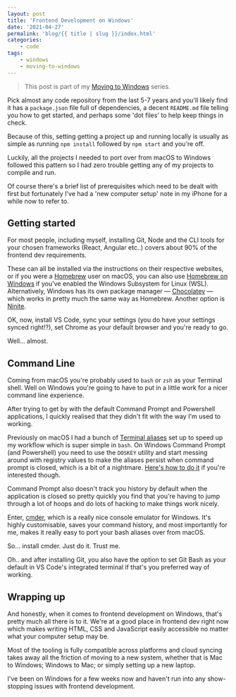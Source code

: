 ```yaml
---
layout: post
title: 'Frontend Development on Windows'
date: '2021-04-27'
permalink: 'blog/{{ title | slug }}/index.html'
categories:
    - code
tags:
    - windows
    - moving-to-windows
---
```


> This post is part of my [Moving to Windows](/tags/moving-to-windows/) series.


Pick almost any code repository from the last 5-7 years and you'll likely find it has a `package.json` file full of dependencies, a decent `README.md` file telling you how to get started, and perhaps some 'dot files' to help keep things in check. 

Because of this, setting getting a project up and running locally is usually as simple as running `npm install` followed by `npm start` and you're off.

Luckily, all the projects I needed to port over from macOS to Windows followed this pattern so I had zero trouble getting any of my projects to compile and run.

Of course there's a brief list of prerequisites which need to be dealt with first but fortunately I've had a 'new computer setup' note in my iPhone for a while now to refer to.

## Getting started

For most people, including myself, installing Git, Node and the CLI tools for your chosen frameworks (React, Angular etc..) covers about 90% of the frontend dev requirements. 

These can all be installed via the instructions on their respective websites, or if you were a [Homebrew](https://brew.sh/) user on macOS, you can also use [Homebrew on Windows](https://docs.brew.sh/Homebrew-on-Linux) if you've enabled the Windows Subsystem for Linux (WSL). Alternatively, Windows has its own package manager — [Chocolatey](https://chocolatey.org/) — which works in pretty much the same way as Homebrew. Another option is [Ninite](https://ninite.com/).

OK, now, install VS Code, sync your settings (you do have your settings synced right!?), set Chrome as your default browser and you're ready to go.

Well... almost.

## Command Line

Coming from macOS you're probably used to `bash` or `zsh` as your Terminal shell. Well on Windows you're going to have to put in a little work for a nicer command line experience.

After trying to get by with the default Command Prompt and Powershell applications, I quickly realised that they didn't fit with the way I'm used to working. 

Previously on macOS I had a bunch of [Terminal aliases](/speed-up-your-terminal-workflow-with-aliases-on-macos/) set up to speed up my workflow which is super simple in `bash`. On Windows Command Prompt (and Powershell) you need to use the `DOSKEY` utility and start messing around with registry values to make the aliases persist when command prompt is closed, which is a bit of a nightmare. [Here's how to do it](https://stackoverflow.com/a/21040825) if you're interested though.

Command Prompt also doesn't track you history by default when the application is closed so pretty quickly you find that you're having to jump through a lot of hoops and do lots of hacking to make things work nicely.

Enter, [cmder](https://cmder.net/), which is a really nice console emulator for Windows. It's highly customisable, saves your command history, and most importantly for me, makes it really easy to port your bash aliases over from macOS.

So... install cmder. Just do it. Trust me.

Oh.. and after installing Git, you also have the option to set Git Bash as your default in VS Code's integrated terminal if that's you preferred way of working.

## Wrapping up

And honestly, when it comes to frontend development on Windows, that's pretty much all there is to it. We're at a good place in frontend dev right now which makes writing HTML, CSS and JavaScript easily accessible no matter what your computer setup may be. 

Most of the tooling is fully compatible across platforms and cloud syncing takes away all the friction of moving to a new system, whether that is Mac to Windows; Windows to Mac; or simply setting up a new laptop.

I've been on Windows for a few weeks now and haven't run into any show-stopping issues with frontend development.